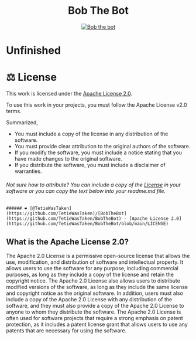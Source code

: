 <div align="center">
	<br />
	<p>
        <p>
        <h1>
        Bob The Bot
        </h1>
		<a href="https://discord.gg/FJ5DMEb8zA"><img src="https://cdn.discordapp.com/avatars/1036359071508484237/bac39af1334b3cec9f8e727efdbc5931.webp?size=256" alt="Bob the bot" /></a>
        </p>
	</p>
</div>

# Unfinished

<!--Title start
This template is licensed under the MIT license (https://choosealicense.com/licenses/mit/).
The MIT License is a permissive open-source license that allows you to use this template for any purpose, including commercial purposes, as long as you include a copy of the license and retain the copyright notice. You can also modify and distribute the template, as long as you include the same license and copyright notice as the original template. You are not required to share your modifications or derivative works with others. You are free to use this template in your own projects without any limitations.

NOTE: This template is licensed under the MIT license. The software itselfs under the Apache License V2.0.
Title end-->

<!--Start template-->

# ⚖️ License

This work is licensed under the [Apache License 2.0](https://www.apache.org/licenses/LICENSE-2.0).

<!--Alternatively, you can link it to your LICENSE file-->

To use this work in your projects, you must follow the Apache License v2.0 terms.

Summarized,

- You must include a copy of the license in any distribution of the software.
- You must provide clear attribution to the original authors of the software.
- If you modify the software, you must include a notice stating that you have made changes to the original software.
- If you distribute the software, you must include a disclaimer of warranties.

###### Not sure how to attribute? You can include a copy of the [License](https://github.com/TetieWasTaken/BobTheBot/blob/main/LICENSE) in your software or you can copy the text below into your readme.md file.

```
###### ❤️ [@TetieWasTaken](https://github.com/TetieWasTaken)/[BobTheBot](https://github.com/TetieWasTaken/BobTheBot) - [Apache License 2.0](https://github.com/TetieWasTaken/BobTheBot/blob/main/LICENSE)
```

## What is the Apache License 2.0?

The Apache 2.0 License is a permissive open-source license that allows the use, modification, and distribution of software and intellectual property. It allows users to use the software for any purpose, including commercial purposes, as long as they include a copy of the license and retain the copyright notice. The Apache 2.0 License also allows users to distribute modified versions of the software, as long as they include the same license and copyright notice as the original software. In addition, users must also include a copy of the Apache 2.0 License with any distribution of the software, and they must also provide a copy of the Apache 2.0 License to anyone to whom they distribute the software. The Apache 2.0 License is often used for software projects that require a strong emphasis on patent protection, as it includes a patent license grant that allows users to use any patents that are necessary for using the software.

<!--End template-->
